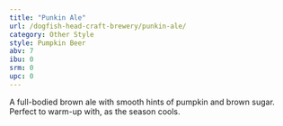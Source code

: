 ```yaml
---
title: "Punkin Ale"
url: /dogfish-head-craft-brewery/punkin-ale/
category: Other Style
style: Pumpkin Beer
abv: 7
ibu: 0
srm: 0
upc: 0
---
```

A full-bodied brown ale with smooth hints of pumpkin and brown sugar. Perfect to warm-up with, as the season cools.
